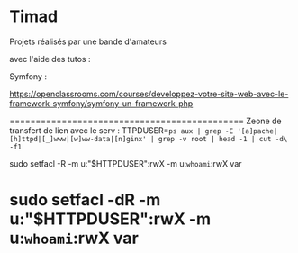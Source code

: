 # Timad

Projets réalisés par une bande d'amateurs

avec l'aide des tutos :

Symfony :

https://openclassrooms.com/courses/developpez-votre-site-web-avec-le-framework-symfony/symfony-un-framework-php


=============================================
Zeone de transfert de lien avec le serv :
TTPDUSER=`ps aux | grep -E '[a]pache|[h]ttpd|[_]www|[w]ww-data|[n]ginx' | grep -v root | head -1 | cut -d\ -f1`

sudo setfacl -R -m u:"$HTTPDUSER":rwX -m u:`whoami`:rwX var

sudo setfacl -dR -m u:"$HTTPDUSER":rwX -m u:`whoami`:rwX var
===========================================
